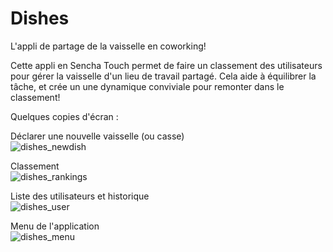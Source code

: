 # Dishes
L'appli de partage de la vaisselle en coworking!

Cette appli en Sencha Touch permet de faire un classement des utilisateurs pour gérer la vaisselle d'un lieu de travail partagé.
Cela aide à équilibrer la tâche, et crée un une dynamique conviviale pour remonter dans le classement!

Quelques copies d'écran : 

Déclarer une nouvelle vaisselle (ou casse)  
![dishes_newdish](https://github.com/user-attachments/assets/ab03e6d4-617e-473e-85d4-238a92a9eefc)

Classement  
![dishes_rankings](https://github.com/user-attachments/assets/52216d51-4a23-4ffa-a2f5-317b3bb3a250)

Liste des utilisateurs et historique  
![dishes_user](https://github.com/user-attachments/assets/e2b05ae2-8b84-4cfb-a8b6-9f9dab9b8685)

Menu de l'application  
![dishes_menu](https://github.com/user-attachments/assets/1ef0b77b-566c-4ab6-ba6b-2bc812230fd9)
